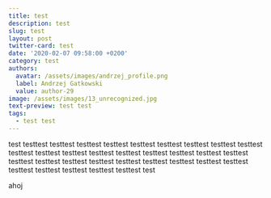 ```yaml
---
title: test
description: test
slug: test
layout: post
twitter-card: test
date: '2020-02-07 09:58:00 +0200'
category: test
authors:
  avatar: /assets/images/andrzej_profile.png
  label: Andrzej Gatkowski
  value: author-29
image: /assets/images/13_unrecognized.jpg
text-preview: test test
tags:
  - test test
---
```

test testtest testtest testtest testtest testtest testtest testtest testtest testtest testtest testtest testtest testtest testtest testtest testtest testtest testtest testtest testtest testtest testtest testtest testtest testtest testtest testtest testtest testtest testtest testtest testtest test



ahoj
